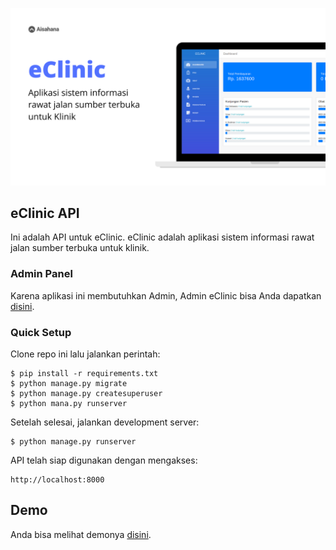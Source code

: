 ![eClinic]( ./eClinic.png "eClinic")

## eClinic API

Ini adalah API untuk eClinic. eClinic adalah aplikasi sistem informasi
rawat jalan sumber terbuka untuk klinik.

### Admin Panel
Karena aplikasi ini membutuhkan Admin, Admin eClinic bisa Anda dapatkan [disini](https://github.com/aisahana/eclinic_admin).

### Quick Setup
Clone repo ini lalu jalankan perintah:

```
$ pip install -r requirements.txt
$ python manage.py migrate
$ python manage.py createsuperuser
$ python mana.py runserver
```

Setelah selesai, jalankan development server:

```
$ python manage.py runserver
```

API telah siap digunakan dengan mengakses:

```
http://localhost:8000
```

## Demo
Anda bisa melihat demonya 
[disini](https://www.youtube.com/playlist?list=PLq10xSDEwzczYJ3luDICP2JbM9I7A0rmK).



